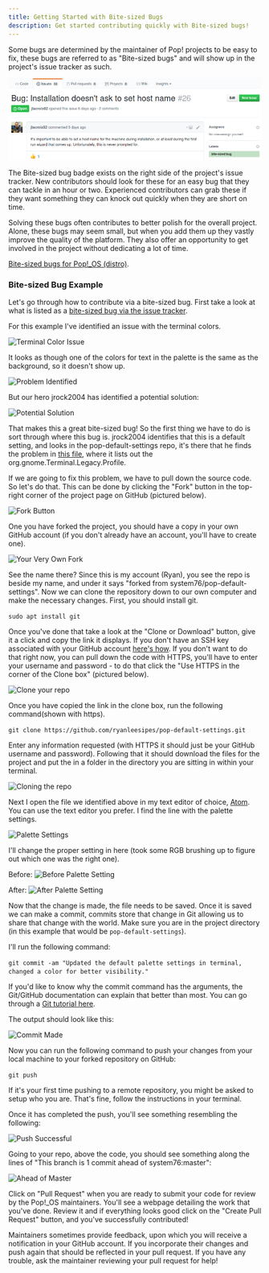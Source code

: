 ```yaml
---
title: Getting Started with Bite-sized Bugs
description: Get started contributing quickly with Bite-sized bugs!
---
```


Some bugs are determined by the maintainer of Pop\! projects to be easy to fix, these bugs are referred to as "Bite-sized bugs" and will show up in the project's issue tracker as such.

![Bite-sized Bugs](/images/bite-sized-bugs/bsb-github-screenshot.png)

The Bite-sized bug badge exists on the right side of the project's issue tracker. New contributors should look for these for an easy bug that they can tackle in an hour or two. Experienced contributors can grab these if they want something they can knock out quickly when they are short on time.

Solving these bugs often contributes to better polish for the overall project. Alone, these bugs may seem small, but when you add them up they vastly improve the quality of the platform. They also offer an opportunity to get involved in the project without dedicating a lot of time.

[Bite-sized bugs for Pop\!\_OS (distro)](https://github.com/system76/pop-distro/issues?q=is%3Aopen+is%3Aissue+label%3A%22bite-sized+bug%22).

### Bite-sized Bug Example

Let's go through how to contribute via a bite-sized bug. First take a look at what is listed as a [bite-sized bug via the issue tracker](https://github.com/system76/pop-distro/issues?q=is%3Aopen+is%3Aissue+label%3A%22bite-sized+bug%22).

For this example I've identified an issue with the terminal colors.

![Terminal Color Issue](/images/terminal-color-issue.png)

It looks as though one of the colors for text in the palette is the same as the background, so it doesn't show up.

![Problem Identified](/images/the-problem.png)

But our hero jrock2004 has identified a potential solution:

![Potential Solution](the-solution.png)

That makes this a great bite-sized bug! So the first thing we have to do is sort through where this bug is. jrock2004 identifies that this is a default setting, and looks in the pop-default-settings repo, it's there that he finds the problem in [this file](https://github.com/system76/pop-default-settings/blob/master/debian/pop-default-settings.gsettings-override), where it lists out the org.gnome.Terminal.Legacy.Profile.

If we are going to fix this problem, we have to pull down the source code. So let's do that. This can be done by clicking the "Fork" button in the top-right corner of the project page on GitHub (pictured below).

![Fork Button](/images/fork-me.png)

One you have forked the project, you should have a copy in your own GitHub account (if you don't already have an account, you'll have to create one).

![Your Very Own Fork](/images/my-very-own-fork.png)

See the name there? Since this is my account (Ryan), you see the repo is beside my name, and under it says "forked from system76/pop-default-settings". Now we can clone the repository down to our own computer and make the necessary changes. First, you should install git.

`sudo apt install git`

Once you've done that take a look at the "Clone or Download" button, give it a click and copy the link it displays. If you don't have an SSH key associated with your GitHub account [here's how](https://help.github.com/articles/connecting-to-github-with-ssh/). If you don't want to do that right now, you can pull down the code with HTTPS, you'll have to enter your username and password - to do that click the "Use HTTPS in the corner of the Clone box" (pictured below).

![Clone your repo](/images/clone-me.png)

Once you have copied the link in the clone box, run the following command(shown with https).

`git clone https://github.com/ryanleesipes/pop-default-settings.git`

Enter any information requested (with HTTPS it should just be your GitHub username and password). Following that it should download the files for the project and put the in a folder in the directory you are sitting in within your terminal.

![Cloning the repo](/images/git-clone.png)

Next I open the file we identified above in my text editor of choice, [Atom](https://atom.io/). You can use the text editor you prefer. I find the line with the palette settings.

![Palette Settings](palette-line.png)

I'll change the proper setting in here (took some RGB brushing up to figure out which one was the right one).

Before:
![Before Palette Setting](before.png)

After:
![After Palette Setting](after.png)

Now that the change is made, the file needs to be saved. Once it is saved we can make a commit, commits store that change in Git allowing us to share that change with the world. Make sure you are in the project directory (in this example that would be `pop-default-settings`).

I'll run the following command:

`git commit -am "Updated the default palette settings in terminal, changed a color for better visibility."`

If you'd like to know why the commit command has the arguments, the Git/GitHub documentation can explain that better than most. You can go through a [Git tutorial here](https://try.github.io/levels/1/challenges/1).

The output should look like this:

![Commit Made](/images/commit-sent.png)

Now you can run the following command to push your changes from your local machine to your forked repository on GitHub:

`git push`

If it's your first time pushing to a remote repository, you might be asked to setup who you are. That's fine, follow the instructions in your terminal.

Once it has completed the push, you'll see something resembling the following:

![Push Successful](/images/push-successful.png)

Going to your repo, above the code, you should see something along the lines of "This branch is 1 commit ahead of system76:master":

![Ahead of Master](/images/branch-ahead.png)

Click on "Pull Request" when you are ready to submit your code for review by the Pop\!\_OS maintainers. You'll see a webpage detailing the work that you've done. Review it and if everything looks good click on the "Create Pull Request" button, and you've successfully contributed!

Maintainers sometimes provide feedback, upon which you will receive a notification in your GitHub account. If you incorporate their changes and push again that should be reflected in your pull request. If you have any trouble, ask the maintainer reviewing your pull request for help!
